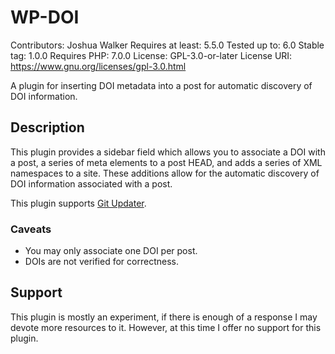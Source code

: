 # WP-DOI

Contributors:      Joshua Walker
Requires at least: 5.5.0
Tested up to:      6.0
Stable tag:        1.0.0
Requires PHP:      7.0.0
License:           GPL-3.0-or-later
License URI:       https://www.gnu.org/licenses/gpl-3.0.html

A plugin for inserting DOI metadata into a post for automatic discovery of DOI information.

## Description

This plugin provides a sidebar field which allows you to associate a DOI with a post, a series of meta elements to a post HEAD, and adds a series of XML namespaces to a site. These additions allow for the automatic discovery of DOI information associated with a post.

This plugin supports [Git Updater](https://git-updater.com/).

### Caveats

- You may only associate one DOI per post.
- DOIs are not verified for correctness.

## Support

This plugin is mostly an experiment, if there is enough of a response I may devote more resources to it.
However, at this time I offer no support for this plugin.
